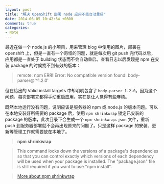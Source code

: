 ```yaml
---
layout: post
title: "解决 OpenShift 部署 node 应用不能自动重启"
date: 2014-06-05 10:42:34 +0800
comments: true
categories: 
- Note
---
```

最近在做一个 node.js  的小项目，用来管理 blog 中使用的图片，部署在 openshift 上，但是一直有一个奇怪的问题，就是每次用 git push 完代码以后，应用都是一直处于 building 状态而不会自动重启。查看日志以后发现是 npm 在安装 package 的时候找不到有效的版本：

> remote: npm ERR! Error: No compatible version found: body-parser@'^1.2.0'

但在给出的 Valid install targets 中却明明包含了 `body-parser 1.2.0`。因为这个问题，每次部署完都得手动重启应用，实在是让人觉得有些麻烦。

既然本地运行没有问题，说明应该是服务器的 npm 或 node.js 的版本问题。可以在本地安装好所需要的 package 后，使用 `npm shrinkwrap` 锁定已安装的 package 的版本，此次目录下会生成一个 `npm-shrinkwrap.json` 文件，重新 push 到服务器部署就不会再出现原来的问题了。只是这样 package 的安装、更新等管理工作就需要放在本地了。

> **npm shrinkwrap**
	
> This command locks down the versions of a package's dependencies so that you can control exactly which versions of each dependency will be used when your package is installed. The "package.json" file is still required if you want to use "npm install".
	
> [More about npm shrinkwrap](https://www.npmjs.org/doc/cli/npm-shrinkwrap.html)
